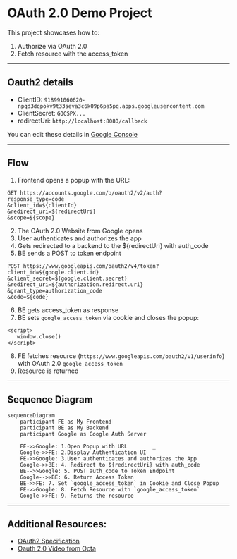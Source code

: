 # OAuth 2.0 Demo Project

This project showcases how to:
1. Authorize via OAuth 2.0
2. Fetch resource with the access_token

---

## Oauth2 details
- ClientID: `918991060620-npqd3dqpokv9t33seva3c6k09p6pa5pq.apps.googleusercontent.com`
- ClientSecret: `GOCSPX...`
- redirectUri: `http://localhost:8080/callback`

You can edit these details in [Google Console](https://console.cloud.google.com/apis/credentials?invt=Abt9Mw&project=oauth2-demo-455916)

---

## Flow 
1. Frontend opens a popup with the URL:
```
GET https://accounts.google.com/o/oauth2/v2/auth?
response_type=code
&client_id=${clientId}
&redirect_uri=${redirectUri}
&scope=${scope}
```
2. The OAuth 2.0 Website from Google opens
3. User authenticates and authorizes the app
4. Gets redirected to a backend to the ${redirectUri} with auth_code
5. BE sends a POST to token endpoint
```
POST https://www.googleapis.com/oauth2/v4/token?
client_id=${google.client.id}
&client_secret=${google.client.secret}
&redirect_uri=${authorization.redirect.uri}
&grant_type=authorization_code
&code=${code}
```
6. BE gets access_token as response
7. BE sets `google_access_token` via cookie and closes the popup:
```
<script>
   window.close()
</script>
```
8. FE fetches resource (`https://www.googleapis.com/oauth2/v1/userinfo`) with OAuth 2.0 `google_access_token`
9. Resource is returned

---

## Sequence Diagram

```mermaid
sequenceDiagram
    participant FE as My Frontend
    participant BE as My Backend
    participant Google as Google Auth Server

    FE->>Google: 1.Open Popup with URL        _
    Google->>FE: 2.Display Authentication UI
    FE->>Google: 3.User authenticates and authorizes the App
    Google->>BE: 4. Redirect to ${redirectUri} with auth_code
    BE-->>Google: 5. POST auth_code to Token Endpoint
    Google-->>BE: 6. Return Access Token
    BE->>FE: 7. Set `google_access_token` in Cookie and Close Popup
    FE->>Google: 8. Fetch Resource with `google_access_token`
    Google->>FE: 9. Returns the resource
```

---

## Additional Resources:
- [OAuth2 Specification](https://datatracker.ietf.org/doc/html/rfc6749)
- [Oauth 2.0 Video from Octa](https://www.youtube.com/watch?v=996OiexHze0)